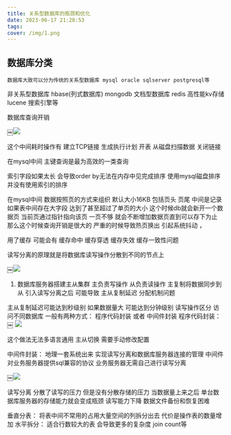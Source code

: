 ```yaml
---
title: 关系型数据库的瓶颈和优化
date: 2023-06-17 21:28:53
tags:
cover: /img/1.png
---
```


## 数据库分类


    数据库大致可以分为传统的关系型数据库 mysql oracle sqlserver postgresql等
非关系型数据库 hbase(列式数据库) mongodb 文档型数据库 redis 高性能kv存储 lucene 搜索引擎等

数据库查询开销

￼![](/img/1.png)


这个中间耗时操作有 建立TCP链接 生成执行计划 开表 从磁盘扫描数据 关闭链接


在mysql中间 主键查询是最为高效的一类查询 

索引字段如果太长 会导致order by无法在内存中见完成排序 使用mysql磁盘排序 并没有使用索引的排序

在mysql中间 数据按照页的方式来组织 默认大小16KB 包括页头 页尾 中间是记录 
如果表中间存在大字段 达到了甚至超过了单页的大小 这个时候db就会新开一个数据页 当前页通过指针指向该页 一页不够 就会不断增加数据页直到可以存下为止 那么这个时候查询开销是很大的  严重的时候导致热页换出 引起系统抖动 ， 

用了缓存 可能会有 缓存命中 缓存穿透 缓存失效 缓存一致性问题 

读写分离的原理就是将数据库读写操作分散到不同的节点上 

￼![](/img/2.png)


1. 数据库服务器搭建主从集群 主负责写操作 从负责读操作  主复制将数据同步到从 
引入读写分离之后 可能导致 主从复制延迟 分配机制问题

主从复制延迟可能达到秒级别 如果数据量大 可能达到分钟级别 
读写操作区分 访问不同数据库 一般有两种方式： 程序代码封装 或者 中间件封装 
程序代码封装：
￼
![](/img/3.png)

这个做法无法多语言通用 主从切换 需要手动修改配置 

中间件封装：
地理一套系统出来 实现读写分离和数据库服务器连接的管理 中间件对业务服务器提供sql兼容的协议 业务服务器无需自己进行读写分离 

￼![](/img/4.png)



读写分离 分散了读写的压力 但是没有分散存储的压力 当数据量上来之后 单台数据库服务器的存储能力就会变成瓶颈 读写能力下降 数据文件备份和恢复困难

垂直分表： 将表中间不常用的占用大量空间的列拆分出去 代价是操作表的数量增加 
水平拆分： 适合行数较大的表 会导致更多的复杂度 join count等 